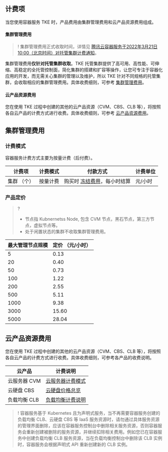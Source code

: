 

## 计费项
当您使用容器服务 TKE 时，产品费用由集群管理费用和云产品资源费用组成。
#### 集群管理费用
>! 集群管理费用正式收取时间，详情见 [腾讯云容器服务于2022年3月21日10:00（北京时间）对托管集群计费通知](https://cloud.tencent.com/document/product/457/68803)。
>
集群管理费用**仅针对托管集群收取**。TKE 托管集群提供了高可用、高性能、可伸缩、高稳定的全托管控制面，简化集群的搭建和扩容等操作，让您可专注于容器化应用的开发，而无需关心集群的管理以及维护，所以 TKE 针对不同规格的托管集群，会收取相应的集群管理费用。具体收费细则，可参考 [集群管理费用](#cluster)。



#### 云产品资源费用
您在使用 TKE 过程中创建的其他的云产品资源（CVM、CBS、CLB 等），将按照各自云产品的计费方式进行收费。具体收费细则，可参考 [云产品资源费用](#cloudproducts)。


## 集群管理费用[](id:cluster)
 
### 计费模式
容器服务计费方式主要为按量计费（后付费）。

| 计费项    | 计费模式 | 付款方式                                                     | 计费单位 |
| --------- | -------- | ------------------------------------------------------------ | -------- |
| 集群 （个） | 按量计费 | 购买时 [冻结费用](https://cloud.tencent.com/document/product/555/12039)，每小时结算 | 元/小时  |

### 产品定价
>? 
>- 节点指 Kubnernetss Node, 包含 CVM 节点，黑石节点，第三方节点，虚拟节点等。
>- 处于闲置状态的集群不收取集群管理费用。
>
| 最大管理节点规模 | 定价 （元/小时） |
| ---------------- | -------------- |
| 5                | 0.13           |
| 20               | 0.40           |
| 50               | 0.73           |
| 100              | 1.22           |
| 200              | 2.55           |
| 500              | 5.11           |
| 1000             | 9.38           |
| 3000             | 15.60          |
| 5000             | 28.04          |


## 云产品资源费用[](id:cloudproducts)
您在使用 TKE 过程中创建的其他的云产品资源（CVM、CBS、CLB 等），将按照各自云产品的计费方式进行收费。具体收费细则，可参考各产品的收费说明。

| 云产品 | 计费说明 | 
|---------|---------|
| 云服务器 CVM | [云服务器计费模式](https://cloud.tencent.com/document/product/213/2180)| 
| 云硬盘 CBS | [云硬盘价格总览](https://cloud.tencent.com/document/product/213/2255)| 
| 负载均衡 CLB | [负载均衡计费说明](https://cloud.tencent.com/document/product/214/42934)| 
 
>! 容器服务基于 Kubernetes 且为声明式服务，当不再需要容器服务创建的负载均衡 CLB、云硬盘 CBS 等 IaaS 服务资源时，请勿通过具体服务资源的管理界面删除，应该在容器服务控制台中删除相关服务资源，否则容器服务会重新创建被删除的服务资源，并继续扣除相关费用。例如您已在容器服务中创建负载均衡 CLB 服务资源，当在负载均衡控制台中删除该 CLB 实例时，容器服务会根据声明式 API 重新创建新的 CLB 实例。



